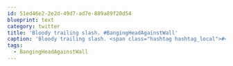 ```yaml
---
id: 51ed46e2-2e2d-49d7-ad7e-889a89f20d54
blueprint: text
category: twitter
title: 'Bloody trailing slash. #BangingHeadAgainstWall'
caption: 'Bloody trailing slash. <span class="hashtag hashtag_local">#<a href="http://tweettemp.darylchymko.ca/?tag=bangingheadagainstwall">BangingHeadAgainstWall</a>'
tags:
  - BangingHeadAgainstWall
---
```

